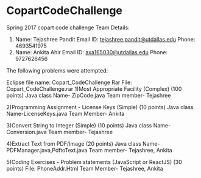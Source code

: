 # CopartCodeChallenge
Spring 2017 copart code challenge
Team Details:
1) Name: Tejashree Pandit
   Email ID: tejashree.pandit@utdallas.edu
   Phone: 4693541975
2) Name: Ankita Ahir
   Email ID: axa165030@utdallas.edu
   Phone: 9727626456
      

The following problems were attempted:

Eclipse file name: Copart_CodeChallenge
Rar File: Copart_CodeChallenge.rar
1)Most Appropriate Facility (Complex) (100 points)
Java class Name- ZipCode.java
Team member- Tejashree

2)Programming Assignment - License Keys (Simple) (10 points)
Java class Name-LicenseKeys.java
Team Member- Ankita

3)Convert String to Integer (Simple) (10 points)
Java class Name- Conversion.java
Team member- Tejashree

4)Extract Text from PDF/Image (20 points)
Java class Name- PDFManager.java,PdftoText.java
Team member- Tejashree, Ankita

5)Coding Exercises - Problem statements (JavaScript or ReactJS) (30 points)
File: PhoneAddr.Html
Team Member- Tejashree, Ankita



